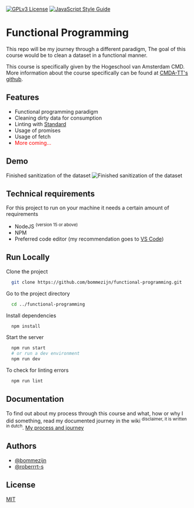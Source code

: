 
<!-- Add badges from somewhere like: [shields.io](https://shields.io/) -->
[![GPLv3 License](https://img.shields.io/badge/License-GPL%20v3-yellow.svg)](https://opensource.org/licenses/) [![JavaScript Style Guide](https://img.shields.io/badge/code_style-standard-brightgreen.svg)](https://standardjs.com)


# Functional Programming

This repo will be my journey through a different paradigm, The goal of this course would be to clean a dataset in a functional manner.

This course is specifically given by the Hogeschool van Amsterdam CMD. More information about the course specifically can be found at [CMDA-TT's github](https://github.com/cmda-tt/course-21-22).



## Features

- Functional programming paradigm
- Cleaning dirty data for consumption
- Linting with [Standard](https://github.com/standard)
- Usage of promises
- Usage of fetch
- <span style="color:red">More coming...</span>

## Demo
Finished sanitization of the dataset
![Finished sanitization of the dataset](https://cleanshot-cloud-fra.s3.eu-central-1.amazonaws.com/media/4504/0yo1ppuGM97WkJ2y1cERY7AycVH8180MZp11eftz.jpeg?X-Amz-Content-Sha256=UNSIGNED-PAYLOAD&X-Amz-Security-Token=IQoJb3JpZ2luX2VjEIT%2F%2F%2F%2F%2F%2F%2F%2F%2F%2FwEaDGV1LWNlbnRyYWwtMSJGMEQCIHd1MJ2NzVtuTJu%2B%2BoND4UCxdbF6bhdKdm%2B6qJAH1u%2BGAiARLKVTHJWl%2Bh0orgz39nYF5sRMZ0jSFlMCqLeQqaMKRyqfAggtEAAaDDkxOTUxNDQ5MTY3NCIMCQreNKBj%2B%2BSeXQaaKvwB5hPvSKnXkisk1cjXjH4vGqT9a21Uso6xeA4egnCI2%2Bv2rbwQ84eXegm1j4IxrCBdZ21hZhMoCr4tBxCLRsDvrBVnnKvwSyJVatJcNiVse7KAAReIq%2Ffr3W6oe5J%2Bj3OjTw5i4E%2FL%2F29f%2FDQSGUy5m5546W9TO9RYFlIHScWwO8LBJzxwCWBFEEe7WLH0vyWA7ttu9UOywNhsAUFWpI8IxXk6a8xQaBXT3HQM26Guq27nb1kQaBuSytuImcHMNOeB1eS4qOWsfov0TnomO%2BdN9rD%2BgvnkZY8oBcJggmPm4N%2Ff3UsN1SCe%2BCQySa7myXcqUznl7pXdsoYHsI6wMLLZhIwGOpsBx0JbRjpfByyZoy92CY62Hn6LUsA59T7jdX4jzFUXiVRHw%2BdJK592zsWE6RBc1%2FKwy6ACktI5eQybu6xqlUid9Egkn4L7X%2FAFqy7ONoIpXN%2F%2B2Icg%2BU0oEumQtWMyE0jgx2tcTzA6jcHBiUwtS6Zt%2Fa41xaRsSJjUo%2F0yLNcECtOOT6V2waezBSeFzPMjABlzEUP6J9luQhmqWU4%3D&X-Amz-Algorithm=AWS4-HMAC-SHA256&X-Amz-Credential=ASIA5MF2VVMNFY3K6TXB%2F20211102%2Feu-central-1%2Fs3%2Faws4_request&X-Amz-Date=20211102T122033Z&X-Amz-SignedHeaders=host&X-Amz-Expires=300&X-Amz-Signature=6420b51ec7a36909973e60a128436e7a2ee6addad73b4a0fa537115586842c71)

## Technical requirements

For this project to run on your machine it needs a certain amount of requirements
* NodeJS <sup>(version 15 or above)</sup>
* NPM
* Preferred code editor (my recommendation goes to [VS Code](https://code.visualstudio.com/))
## Run Locally

Clone the project

```bash
  git clone https://github.com/bommezijn/functional-programming.git
```

Go to the project directory

```bash
  cd ../functional-programming
```

Install dependencies

```bash
  npm install
```

Start the server

```bash
  npm run start
  # or run a dev environment
  npm run dev
```

To check for linting errors
```bash
  npm run lint
```


## Documentation

To find out about my process through this course and what, how or why I did something, read my documented journey in the wiki <sup>disclaimer, it is written in dutch</sup>.
[My process and journey](https://github.com/bommezijn/functional-programming/wiki)


## Authors

- [@bommezijn](https://www.github.com/bommezijn)
- [@roberrrt-s](https://www.github.com/roberrrt-s)


## License

[MIT](https://github.com/bommezijn/functional-programming/blob/main/LICENSE)

